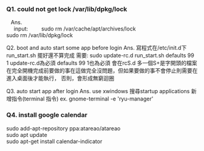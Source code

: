 ### Q1. could not get lock /var/lib/dpkg/lock
    Ans.  
      input: 
        
        sudo rm /var/cache/apt/archives/lock 
        
        sudo rm /var/lib/dpkg/lock 

Q2. boot and auto start some app before login
Ans.
  寫程式在/etc/init.d下 run_start.sh
  擺好還不算完成
  需要: sudo update-rc.d run_start.sh defaults 99 1
  update-rc.d為必須 defaults 99 1也為必須 會在rcS.d 多一個S+是字開頭的檔案
  在完全開機完成前要做的事在這做完全沒問題，但如果要做的事不會停止則需要在進入桌面後才能執行，
  否則，會形成無窮迴圈

Q3. auto start app after login
Ans. 
  use xwindows
  搜尋startup applications
  新增指令(terminal 指令)
  ex. gnome-terminal -e 'ryu-manager'

### Q4. install google calendar
  sudo add-apt-repository ppa:atareao/atareao  
  sudo apt update  
  sudo apt-get install calendar-indicator  

